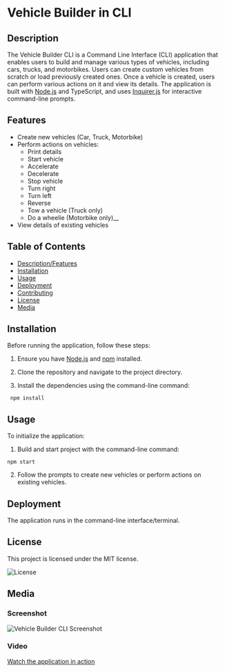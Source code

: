 
# Vehicle Builder in CLI

## Description

The Vehicle Builder CLI is a Command Line Interface (CLI) application that enables users to build and manage various types of vehicles, including cars, trucks, and motorbikes. Users can create custom vehicles from scratch or load previously created ones. Once a vehicle is created, users can perform various actions on it and view its details. The application is built with [Node.js](https://nodejs.org/en) and TypeScript, and uses [Inquirer.js](https://www.npmjs.com/package/inquirer) for interactive command-line prompts.

## Features

* Create new vehicles (Car, Truck, Motorbike)
* Perform actions on vehicles:
  - Print details
  - Start vehicle
  - Accelerate
  - Decelerate
  - Stop vehicle
  - Turn right
  - Turn left
  - Reverse
  - Tow a vehicle (Truck only)
  - Do a wheelie (Motorbike only)__
* View details of existing vehicles

## Table of Contents

- [Description/Features](#description)
- [Installation](#installation)
- [Usage](#usage)
- [Deployment](#deployment)
- [Contributing](#contributing)
- [License](#license)
- [Media](#media)

## Installation

Before running the application, follow these steps:

  1. Ensure you have [Node.js](https://nodejs.org/en) and [npm](https://www.npmjs.com/) installed.

  2. Clone the repository and navigate to the project directory.

  3. Install the dependencies using the command-line command:
  
   ``` npm install```
   
## Usage

To initialize the application:

  1. Build and start  project with the command-line command:
   
   ```npm start```
    
  2. Follow the prompts to create new vehicles or perform actions on existing vehicles.

## Deployment

The application runs in the command-line interface/terminal.

## License

This project is licensed under the MIT license.

<img alt="License" src="https://img.shields.io/badge/license-MIT-blue.svg">

## Media

### Screenshot

![Vehicle Builder CLI Screenshot](assets/vehicle-builder-in-cli.png)

### Video

[Watch the application in action](https://drive.google.com/file/d/1Uhj_KDlO9AlU-jyA5iuRQq3wCCBoiRhS/view?usp=sharing)
